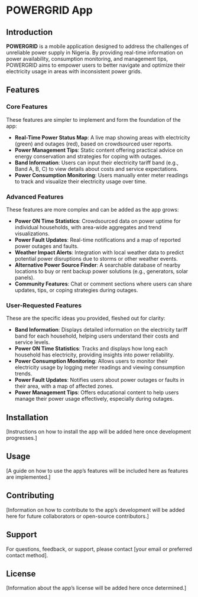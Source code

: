 # POWERGRID App

## Introduction
**POWERGRID** is a mobile application designed to address the challenges of unreliable power supply in Nigeria. By providing real-time information on power availability, consumption monitoring, and management tips, POWERGRID aims to empower users to better navigate and optimize their electricity usage in areas with inconsistent power grids.

## Features

### Core Features
These features are simpler to implement and form the foundation of the app:
- **Real-Time Power Status Map**: A live map showing areas with electricity (green) and outages (red), based on crowdsourced user reports.
- **Power Management Tips**: Static content offering practical advice on energy conservation and strategies for coping with outages.
- **Band Information**: Users can input their electricity tariff band (e.g., Band A, B, C) to view details about costs and service expectations.
- **Power Consumption Monitoring**: Users manually enter meter readings to track and visualize their electricity usage over time.

### Advanced Features
These features are more complex and can be added as the app grows:
- **Power ON Time Statistics**: Crowdsourced data on power uptime for individual households, with area-wide aggregates and trend visualizations.
- **Power Fault Updates**: Real-time notifications and a map of reported power outages and faults.
- **Weather Impact Alerts**: Integration with local weather data to predict potential power disruptions due to storms or other weather events.
- **Alternative Power Source Finder**: A searchable database of nearby locations to buy or rent backup power solutions (e.g., generators, solar panels).
- **Community Features**: Chat or comment sections where users can share updates, tips, or coping strategies during outages.

### User-Requested Features
These are the specific ideas you provided, fleshed out for clarity:
- **Band Information**: Displays detailed information on the electricity tariff band for each household, helping users understand their costs and service levels.
- **Power ON Time Statistics**: Tracks and displays how long each household has electricity, providing insights into power reliability.
- **Power Consumption Monitoring**: Allows users to monitor their electricity usage by logging meter readings and viewing consumption trends.
- **Power Fault Updates**: Notifies users about power outages or faults in their area, with a map of affected zones.
- **Power Management Tips**: Offers educational content to help users manage their power usage effectively, especially during outages.

## Installation
[Instructions on how to install the app will be added here once development progresses.]

## Usage
[A guide on how to use the app’s features will be included here as features are implemented.]

## Contributing
[Information on how to contribute to the app’s development will be added here for future collaborators or open-source contributors.]

## Support
For questions, feedback, or support, please contact [your email or preferred contact method].

## License
[Information about the app’s license will be added here once determined.]
